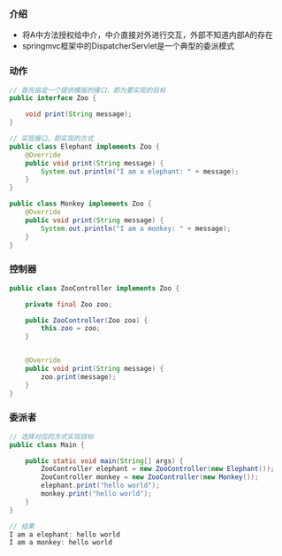 ### 介绍
- 将A中方法授权给中介，中介直接对外进行交互，外部不知道内部A的存在
-  springmvc框架中的DispatcherServlet是一个典型的委派模式

### 动作
```java
// 首先指定一个提供模版的接口，即为要实现的目标
public interface Zoo {

    void print(String message);
}
```

```java
// 实现接口，即实现的方式
public class Elephant implements Zoo {
    @Override
    public void print(String message) {
        System.out.println("I am a elephant: " + message);
    }
}
```

```java
public class Monkey implements Zoo {
    @Override
    public void print(String message) {
        System.out.println("I am a monkey: " + message);
    }
}
```

### 控制器
```java
public class ZooController implements Zoo {

    private final Zoo zoo;

    public ZooController(Zoo zoo) {
        this.zoo = zoo;
    }


    @Override
    public void print(String message) {
        zoo.print(message);
    }
}
```

### 委派者
```java
// 选择对应的方式实现目标
public class Main {

    public static void main(String[] args) {
        ZooController elephant = new ZooController(new Elephant());
        ZooController monkey = new ZooController(new Monkey());
        elephant.print("hello world");
        monkey.print("hello world");
    }
}
```

```java
// 结果
I am a elephant: hello world
I am a monkey: hello world
```